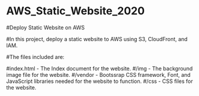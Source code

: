 # AWS_Static_Website_2020
#Deploy Static Website on AWS

#In this project, deploy a static website to AWS using S3, CloudFront, and IAM.

#The files included are: 

#index.html - The Index document for the website.
#/img - The background image file for the website.
#/vendor - Bootssrap CSS framework, Font, and JavaScript libraries needed for the website to function.
#/css - CSS files for the website.
